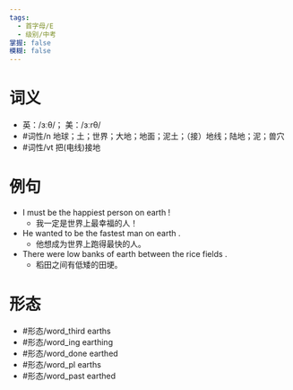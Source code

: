 ```yaml
---
tags:
  - 首字母/E
  - 级别/中考
掌握: false
模糊: false
---
```

# 词义
- 英：/ɜːθ/； 美：/ɜːrθ/
- #词性/n  地球；土；世界；大地；地面；泥土；（接）地线；陆地；泥；兽穴
- #词性/vt  把(电线)接地
# 例句
- I must be the happiest person on earth !
	- 我一定是世界上最幸福的人！
- He wanted to be the fastest man on earth .
	- 他想成为世界上跑得最快的人。
- There were low banks of earth between the rice fields .
	- 稻田之间有低矮的田埂。
# 形态
- #形态/word_third earths
- #形态/word_ing earthing
- #形态/word_done earthed
- #形态/word_pl earths
- #形态/word_past earthed
